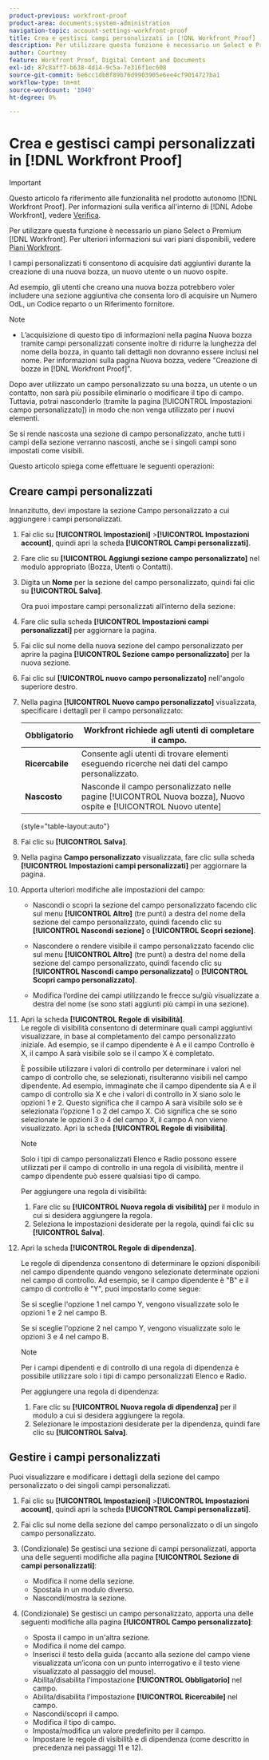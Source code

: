 ```yaml
---
product-previous: workfront-proof
product-area: documents;system-administration
navigation-topic: account-settings-workfront-proof
title: Crea e gestisci campi personalizzati in [!DNL Workfront Proof]
description: Per utilizzare questa funzione è necessario un Select o Premium [!DNL Workfront] Plan. Per ulteriori informazioni sui vari piani disponibili, vedere Piani Workfront.
author: Courtney
feature: Workfront Proof, Digital Content and Documents
exl-id: 87c8aff7-b638-4d14-9c5a-7e316f1ec608
source-git-commit: 6e6cc1db8f89b76d9903905e6ee4cf9014727ba1
workflow-type: tm+mt
source-wordcount: '1040'
ht-degree: 0%

---
```


# Crea e gestisci campi personalizzati in [!DNL Workfront Proof]

>[!IMPORTANT]
>
>Questo articolo fa riferimento alle funzionalità nel prodotto autonomo [!DNL Workfront Proof]. Per informazioni sulla verifica all&#39;interno di [!DNL Adobe Workfront], vedere [Verifica](../../../review-and-approve-work/proofing/proofing.md).

Per utilizzare questa funzione è necessario un piano Select o Premium [!DNL Workfront]. Per ulteriori informazioni sui vari piani disponibili, vedere [Piani Workfront](https://www.workfront.com/plans).

I campi personalizzati ti consentono di acquisire dati aggiuntivi durante la creazione di una nuova bozza, un nuovo utente o un nuovo ospite.

Ad esempio, gli utenti che creano una nuova bozza potrebbero voler includere una sezione aggiuntiva che consenta loro di acquisire un Numero OdL, un Codice reparto o un Riferimento fornitore.

>[!NOTE]
>
>* L’acquisizione di questo tipo di informazioni nella pagina Nuova bozza tramite campi personalizzati consente inoltre di ridurre la lunghezza del nome della bozza, in quanto tali dettagli non dovranno essere inclusi nel nome. Per informazioni sulla pagina Nuova bozza, vedere &quot;Creazione di bozze in [!DNL Workfront Proof]&quot;.
>
>Dopo aver utilizzato un campo personalizzato su una bozza, un utente o un contatto, non sarà più possibile eliminarlo o modificare il tipo di campo. Tuttavia, potrai nasconderlo (tramite la pagina [!UICONTROL Impostazioni campo personalizzato]) in modo che non venga utilizzato per i nuovi elementi.
>
>Se si rende nascosta una sezione di campo personalizzato, anche tutti i campi della sezione verranno nascosti, anche se i singoli campi sono impostati come visibili.

Questo articolo spiega come effettuare le seguenti operazioni:

## Creare campi personalizzati

Innanzitutto, devi impostare la sezione Campo personalizzato a cui aggiungere i campi personalizzati.

1. Fai clic su **[!UICONTROL Impostazioni]** >**[!UICONTROL Impostazioni account]**, quindi apri la scheda **[!UICONTROL Campi personalizzati]**.

1. Fare clic su **[!UICONTROL Aggiungi sezione campo personalizzato]** nel modulo appropriato (Bozza, Utenti o Contatti).
1. Digita un **Nome** per la sezione del campo personalizzato, quindi fai clic su **[!UICONTROL Salva]**.

   Ora puoi impostare campi personalizzati all’interno della sezione:

1. Fare clic sulla scheda **[!UICONTROL Impostazioni campi personalizzati]** per aggiornare la pagina.
1. Fai clic sul nome della nuova sezione del campo personalizzato per aprire la pagina **[!UICONTROL Sezione campo personalizzato]** per la nuova sezione.
1. Fai clic sul **[!UICONTROL nuovo campo personalizzato]** nell&#39;angolo superiore destro.
1. Nella pagina **[!UICONTROL Nuovo campo personalizzato]** visualizzata, specificare i dettagli per il campo personalizzato:

   | **Obbligatorio** | Workfront richiede agli utenti di completare il campo. |
   |---|---|
   | **Ricercabile** | Consente agli utenti di trovare elementi eseguendo ricerche nei dati del campo personalizzato. |
   | **Nascosto** | Nasconde il campo personalizzato nelle pagine [!UICONTROL Nuova bozza], Nuovo ospite e [!UICONTROL Nuovo utente] |

   {style="table-layout:auto"}

1. Fai clic su **[!UICONTROL Salva]**.
1. Nella pagina **Campo personalizzato** visualizzata, fare clic sulla scheda **[!UICONTROL Impostazioni campi personalizzati]** per aggiornare la pagina.

1. Apporta ulteriori modifiche alle impostazioni del campo:

   * Nascondi o scopri la sezione del campo personalizzato facendo clic sul menu **[!UICONTROL Altro]** (tre punti) a destra del nome della sezione del campo personalizzato, quindi facendo clic su **[!UICONTROL Nascondi sezione]** o **[!UICONTROL Scopri sezione]**.

   * Nascondere o rendere visibile il campo personalizzato facendo clic sul menu **[!UICONTROL Altro]** (tre punti) a destra del nome della sezione del campo personalizzato, quindi facendo clic su **[!UICONTROL Nascondi campo personalizzato]** o **[!UICONTROL Scopri campo personalizzato]**.

   * Modifica l’ordine dei campi utilizzando le frecce su/giù visualizzate a destra del nome (se sono stati aggiunti più campi in una sezione).

1. Apri la scheda **[!UICONTROL Regole di visibilità]**.\
   Le regole di visibilità consentono di determinare quali campi aggiuntivi visualizzare, in base al completamento del campo personalizzato iniziale. Ad esempio, se il campo dipendente è A e il campo Controllo è X, il campo A sarà visibile solo se il campo X è completato.

   È possibile utilizzare i valori di controllo per determinare i valori nel campo di controllo che, se selezionati, risulteranno visibili nel campo dipendente. Ad esempio, immaginate che il campo dipendente sia A e il campo di controllo sia X e che i valori di controllo in X siano solo le opzioni 1 e 2. Questo significa che il campo A sarà visibile solo se è selezionata l’opzione 1 o 2 del campo X. Ciò significa che se sono selezionate le opzioni 3 o 4 del campo X, il campo A non viene visualizzato. Apri la scheda **[!UICONTROL Regole di visibilità]**.

   >[!NOTE]
   >
   >Solo i tipi di campo personalizzati Elenco e Radio possono essere utilizzati per il campo di controllo in una regola di visibilità, mentre il campo dipendente può essere qualsiasi tipo di campo.

   Per aggiungere una regola di visibilità:

   1. Fare clic su **[!UICONTROL Nuova regola di visibilità]** per il modulo in cui si desidera aggiungere la regola.
   1. Seleziona le impostazioni desiderate per la regola, quindi fai clic su **[!UICONTROL Salva]**.

1. Apri la scheda **[!UICONTROL Regole di dipendenza]**.

   Le regole di dipendenza consentono di determinare le opzioni disponibili nel campo dipendente quando vengono selezionate determinate opzioni nel campo di controllo. Ad esempio, se il campo dipendente è &quot;B&quot; e il campo di controllo è &quot;Y&quot;, puoi impostarlo come segue:

   Se si sceglie l&#39;opzione 1 nel campo Y, vengono visualizzate solo le opzioni 1 e 2 nel campo B.

   Se si sceglie l&#39;opzione 2 nel campo Y, vengono visualizzate solo le opzioni 3 e 4 nel campo B.

   >[!NOTE]
   >
   >Per i campi dipendenti e di controllo di una regola di dipendenza è possibile utilizzare solo i tipi di campo personalizzati Elenco e Radio.

   Per aggiungere una regola di dipendenza:

   1. Fare clic su **[!UICONTROL Nuova regola di dipendenza]** per il modulo a cui si desidera aggiungere la regola.
   1. Selezionare le impostazioni desiderate per la dipendenza, quindi fare clic su **[!UICONTROL Salva]**.

## Gestire i campi personalizzati

Puoi visualizzare e modificare i dettagli della sezione del campo personalizzato o dei singoli campi personalizzati.

1. Fai clic su **[!UICONTROL Impostazioni]** >**[!UICONTROL Impostazioni account]**, quindi apri la scheda **[!UICONTROL Campi personalizzati]**.

1. Fai clic sul nome della sezione del campo personalizzato o di un singolo campo personalizzato.
1. (Condizionale) Se gestisci una sezione di campi personalizzati, apporta una delle seguenti modifiche alla pagina **[!UICONTROL Sezione di campi personalizzati]**:

   * Modifica il nome della sezione.
   * Spostala in un modulo diverso.
   * Nascondi/mostra la sezione.

1. (Condizionale) Se gestisci un campo personalizzato, apporta una delle seguenti modifiche alla pagina **[!UICONTROL Campo personalizzato]**:

   * Sposta il campo in un&#39;altra sezione.
   * Modifica il nome del campo.
   * Inserisci il testo della guida (accanto alla sezione del campo viene visualizzata un’icona con un punto interrogativo e il testo viene visualizzato al passaggio del mouse).
   * Abilita/disabilita l&#39;impostazione **[!UICONTROL Obbligatorio]** nel campo.
   * Abilita/disabilita l&#39;impostazione **[!UICONTROL Ricercabile]** nel campo.
   * Nascondi/scopri il campo.
   * Modifica il tipo di campo.
   * Imposta/modifica un valore predefinito per il campo.
   * Impostare le regole di visibilità e di dipendenza (come descritto in precedenza nei passaggi 11 e 12).
